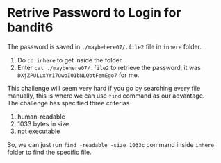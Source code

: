 # Retrive Password to Login for bandit6
The password is saved in `./maybehere07/.file2` file in `inhere` folder. <br>
1. Do `cd inhere` to get inside the folder
2. Enter `cat ./maybehere07/.file2` to retrieve the password, it was `DXjZPULLxYr17uwoI01bNLQbtFemEgo7` for me. <br>

This challenge will seem very hard if you go by searching every file manually, this is where we can use `find` command as our advantage. <br>
The challenge has specified three criterias 
1. human-readable
2. 1033 bytes in size
3. not executable <br>

So, we can just run `find -readable -size 1033c` command inside `inhere` folder to find the specific file.